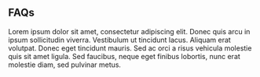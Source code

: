 ## FAQs

Lorem ipsum dolor sit amet, consectetur adipiscing elit. Donec quis arcu in ipsum sollicitudin viverra. Vestibulum ut tincidunt lacus. Aliquam erat volutpat. Donec eget tincidunt mauris. Sed ac orci a risus vehicula molestie quis sit amet ligula. Sed faucibus, neque eget finibus lobortis, nunc erat molestie diam, sed pulvinar metus.